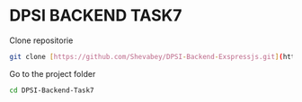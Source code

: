 # DPSI BACKEND TASK7

Clone repositorie
```bash
git clone [https://github.com/Shevabey/DPSI-Backend-Exspressjs.git](https://github.com/agilfirli29/DPSI-BACKEND-TASK7.git)

```
Go to the project folder
```bash
cd DPSI-Backend-Task7


    




